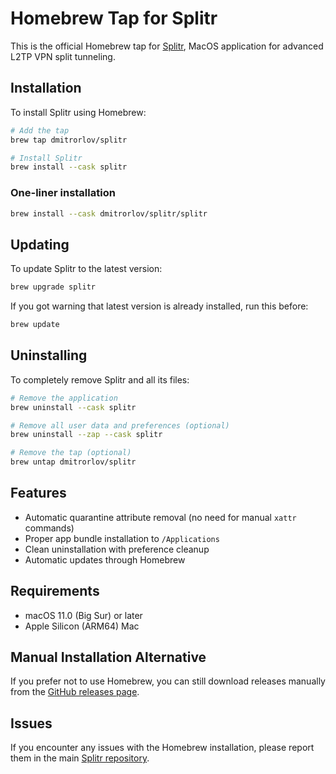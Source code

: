 # Homebrew Tap for Splitr

This is the official Homebrew tap for [Splitr](https://github.com/dmitrorlov/splitr), MacOS application for advanced L2TP VPN split tunneling.

## Installation

To install Splitr using Homebrew:

```bash
# Add the tap
brew tap dmitrorlov/splitr

# Install Splitr
brew install --cask splitr
```

### One-liner installation
```bash
brew install --cask dmitrorlov/splitr/splitr
```

## Updating

To update Splitr to the latest version:

```bash
brew upgrade splitr
```

If you got warning that latest version is already installed, run this before:

```bash
brew update
```

## Uninstalling

To completely remove Splitr and all its files:

```bash
# Remove the application
brew uninstall --cask splitr

# Remove all user data and preferences (optional)
brew uninstall --zap --cask splitr

# Remove the tap (optional)
brew untap dmitrorlov/splitr
```

## Features

- Automatic quarantine attribute removal (no need for manual `xattr` commands)
- Proper app bundle installation to `/Applications`
- Clean uninstallation with preference cleanup
- Automatic updates through Homebrew

## Requirements

- macOS 11.0 (Big Sur) or later
- Apple Silicon (ARM64) Mac

## Manual Installation Alternative

If you prefer not to use Homebrew, you can still download releases manually from the [GitHub releases page](https://github.com/dmitrorlov/splitr/releases).

## Issues

If you encounter any issues with the Homebrew installation, please report them in the main [Splitr repository](https://github.com/dmitrorlov/splitr/issues).

